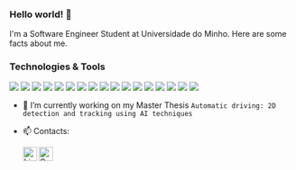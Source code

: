 ### Hello world! 👋

I'm a Software Engineer Student at Universidade do Minho. Here are some facts about me.

### Technologies & Tools

![](https://img.shields.io/badge/OS-Linux-957DAD?style=flat&logo=linux&logoColor=white&color=2bbc8a&color=2bbc8a)
![](https://img.shields.io/badge/OS-Windows-957DAD?style=flat&logo=windows&logoColor=white&color=2bbc8a&color=2bbc8a)
![](https://img.shields.io/badge/Editor-Visual%20Studio-9E7E8B.svg?style=flat&logo=visual-studio-code&logoColor=white&color=2bbc8a)
![](https://img.shields.io/badge/Editor-Visual%20Studio%20Code-9E7E8B.svg?style=flat&logo=visual-studio-code&logoColor=white&color=2bbc8a)
![](https://img.shields.io/badge/Editor-IntelliJIDEA-9E7E8B.svg?style=flat&logo=intellij-idea&logoColor=white&color=2bbc8a)
![](https://img.shields.io/badge/Code-java-%2396A2FF.svg?style=flat&logo=java&logoColor=white&color=2bbc8a)
![](https://img.shields.io/badge/Code-python-96A2FF?style=flat&logo=python&logoColor=white&color=2bbc8a)
![](https://img.shields.io/badge/Code-c-%2396A2FF.svg?style=flat&logo=c&logoColor=white&color=2bbc8a)
![](https://img.shields.io/badge/Code-c%23-%2396A2FF.svg?style=flat&logo=c-sharp&logoColor=white&color=2bbc8a)
![](https://img.shields.io/badge/DB-MySQL-%239799ba.svg?style=flat&logo=mysql&logoColor=white&color=2bbc8a)
![](https://img.shields.io/badge/DB-MongoDB-%239799ba.svg?style=flat&logo=mongodb&logoColor=white&color=2bbc8a)
![](https://img.shields.io/badge/Framework-Angular-%236e7b8f.svg?style=flat&logo=Angular&logoColor=white&color=2bbc8a)
![](https://img.shields.io/badge/Library-Numpy-%236e7b8f.svg?style=flat&logo=numpy&logoColor=white&color=2bbc8a)
![](https://img.shields.io/badge/Library-Pandas-%236e7b8f.svg?style=flat&logo=pandas&logoColor=white&color=2bbc8a)
![](https://img.shields.io/badge/Library-Scikit--learn-%236e7b8f.svg?style=flat&logo=scikit-learn&logoColor=white&color=2bbc8a)
![](https://img.shields.io/badge/Library-TensorFlow-%236e7b8f.svg?style=flat&logo=TensorFlow&logoColor=white&color=2bbc8a)
![](https://img.shields.io/badge/Library-Keras-%236e7b8f.svg?style=flat&logo=Keras&logoColor=white&color=2bbc8a)

- 🔭 I’m currently working on my Master Thesis ```Automatic driving: 2D detection and tracking using AI techniques```
- 📫 Contacts: 

  [<img align="left" alt="LinkedIn" width="25px" src="https://image.flaticon.com/icons/png/512/174/174857.png"/>][linkedin]
  [<img align="left" alt="Gmail" width="25px" src="https://image.flaticon.com/icons/png/512/281/281769.png"/>][email] 

  [linkedin]: https://www.linkedin.com/in/jos%C3%A9-pinto-b60725114/
  [email]: mailto:z.miguelpinto@gmail.com
